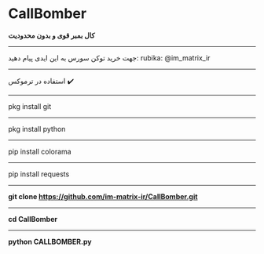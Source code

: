 # CallBomber
**کال بمبر قوی و بدون محدودیت**
_____________
 جهت خرید توکن سورس به این ایدی پیام دهید: rubika:  @im_matrix_ir
______________
استفاده در ترموکس ✔️
__________
pkg install git
___________________
pkg install python
___________________
pip install colorama
___________________
pip install requests
___________________
**git clone https://github.com/im-matrix-ir/CallBomber.git**
___________
**cd CallBomber**
____________
**python CALLBOMBER.py**
